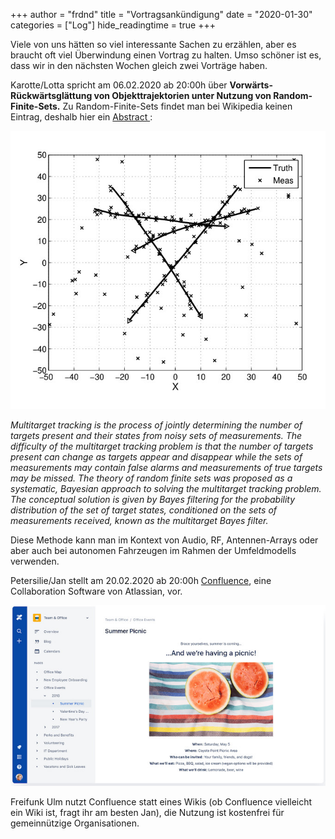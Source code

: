 +++
author = "frdnd"
title = "Vortragsankündigung"
date = "2020-01-30"
categories = ["Log"]
hide_readingtime = true
+++

Viele von uns hätten so viel interessante Sachen zu erzählen, aber es braucht oft viel Überwindung einen Vortrag zu halten. Umso schöner ist es, dass wir in den nächsten Wochen gleich zwei Vorträge haben.

Karotte/Lotta spricht am 06.02.2020 ab 20:00h über **Vorwärts-Rückwärtsglättung von Objekttrajektorien unter Nutzung von Random-Finite-Sets.** Zu Random-Finite-Sets findet man bei Wikipedia keinen Eintrag, deshalb hier ein [Abstract ](https://ora.ox.ac.uk/objects/uuid:09211ed9-7cc1-4401-9ae9-a1ebc2a1f782):


![](img_rfs.jpg)

*Multitarget tracking is the process of jointly determining the number of targets present and their states from noisy sets of measurements. The difficulty of the multitarget tracking problem is that the number of targets present can change as targets appear and disappear while the sets of measurements may contain false alarms and measurements of true targets may be missed. The theory of random finite sets was proposed as a systematic, Bayesian approach to solving the multitarget tracking problem. The conceptual solution is given by Bayes filtering for the probability distribution of the set of target states, conditioned on the sets of measurements received, known as the multitarget Bayes filter.*

Diese Methode kann man im Kontext von Audio, RF, Antennen-Arrays oder aber auch bei autonomen Fahrzeugen im Rahmen der Umfeldmodells verwenden.



Petersilie/Jan stellt am 20.02.2020 ab 20:00h [Confluence](https://en.wikipedia.org/wiki/Confluence_(software)), eine Collaboration Software von Atlassian, vor. 

![](img_confluence.jpg)

Freifunk Ulm nutzt Confluence statt eines Wikis (ob Confluence vielleicht ein Wiki ist, fragt ihr am besten Jan), die Nutzung ist kostenfrei für gemeinnützige Organisationen. 

